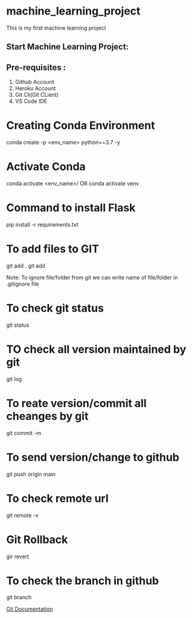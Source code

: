 # machine_learning_project
This is my first machine learning project

## Start Machine Learning Project:

## Pre-requisites :
1. Github Account
2. Heroku Account
3. Git Cli(Git CLient)
4. VS Code IDE

# Creating Conda Environment
conda create -p <env_name> python==3.7 -y
# Activate Conda
conda activate <env_name>/
            OR
conda activate venv

# Command to install Flask
pip install -r requirements.txt

# To add files to GIT
git add .
git add <filename>

Note: To ignore file/folder from  git we can write name of file/folder in .gitignore file

# To check git status
git status

# TO check all version maintained by git
git log

# To reate version/commit all cheanges by git
git commit -m <message with in double quotes>

# To send version/change to github
git push origin main

# To check remote url
git remote -v

# Git Rollback
gir revert

# To check the branch in github
git branch

[Git Documentation](https://git-scm.com/docs/gittutorial)
